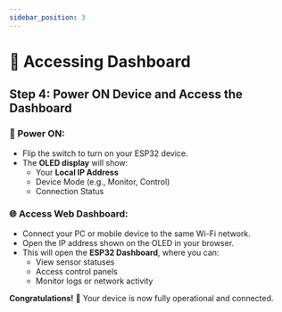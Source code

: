 ```yaml
---
sidebar_position: 3
---
```


# 🚀 Accessing Dashboard 

##  Step 4: Power ON Device and Access the Dashboard

### 🔋 Power ON:
- Flip the switch to turn on your ESP32 device.
- The **OLED display** will show:
  - Your **Local IP Address**
  - Device Mode (e.g., Monitor, Control)
  - Connection Status

### 🌐 Access Web Dashboard:
- Connect your PC or mobile device to the same Wi-Fi network.
- Open the IP address shown on the OLED in your browser.
- This will open the **ESP32 Dashboard**, where you can:
  - View sensor statuses
  - Access control panels
  - Monitor logs or network activity

**Congratulations!** 🎉 Your device is now fully operational and connected.
